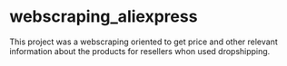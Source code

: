 # webscraping_aliexpress
This project was a webscraping oriented to get price and other relevant information about the products for resellers whon used dropshipping.
